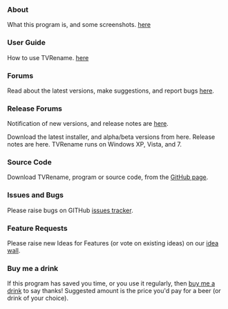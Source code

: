 ### About
What this program is, and some screenshots. [here](http://www.tvrename.com/about.html)

### User Guide
How to use TVRename. [here](http://www.tvrename.com/userguide/)

### Forums
Read about the latest versions, make suggestions, and report bugs [here](https://groups.google.com/forum/#!forum/tvrename). 

### Release Forums
Notification of new versions, and release notes are [here](https://groups.google.com/forum/#!forum/tvrename-releases). 

Download the latest installer, and alpha/beta versions from here. Release notes are here. TVRename runs on Windows XP, Vista, and 7. 

### Source Code 
Download TVRename, program or source code, from the [GitHub page](https://github.com/TV-Rename/tvrename).

### Issues and Bugs
Please raise bugs on GITHub [issues tracker](https://github.com/TV-Rename/tvrename/issues).

### Feature Requests
Please raise new Ideas for Features (or vote on existing ideas) on our [idea wall](http://ideas.theideawall.com/TVRename/Forum/Details/8dea3275-4010-4bab-9763-a8bb613517e0).

### Buy me a drink
If this program has saved you time, or you use it regularly, then [buy me a drink](https://www.paypal.com/cgi-bin/webscr?cmd=_xclick&business=paypal%40tvrename%2ecom&item_name=TVRename%20thank-you%20drink&no_shipping=0&no_note=1&tax=0&currency_code=USD&lc=AU&bn=PP%2dDonationsBF&charset=UTF%2d8) to say thanks! Suggested amount is the price you'd pay for a beer (or drink of your choice).
